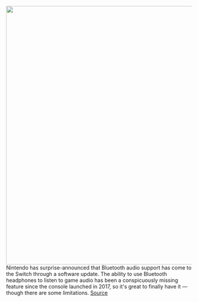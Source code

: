<img src='https://cdn.vox-cdn.com/thumbor/rU7SjgvMPCow_LPvvRHAVCiqQDs=/0x0:2040x1360/1200x800/filters:focal(851x624:1177x950)/cdn.vox-cdn.com/uploads/chorus_image/image/69859426/jbareham_180301_2346_nintendo_switch_0034_zelda.0.jpg' width='700px' /><br/>
Nintendo has surprise-announced that Bluetooth audio support has come to the Switch through a software update. The ability to use Bluetooth headphones to listen to game audio has been a conspicuously missing feature since the console launched in 2017, so it's great to finally have it — though there are some limitations.
<a href='https://www.theverge.com/2021/9/14/22674704/nintendo-switch-bluetooth-audio-software-update'> Source <a/>